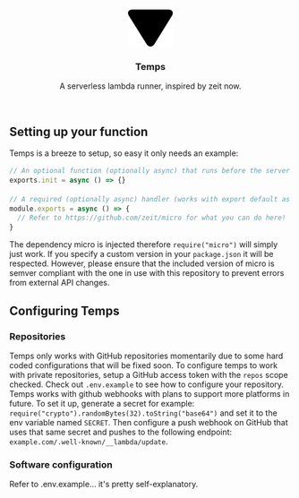 <br />
<p align="center">
  <a href="">
    <img src="assets/Temps.png" alt="Logo" width="80" height="66">
  </a>

  <h3 align="center">Temps</h3>

  <p align="center">
    A serverless lambda runner, inspired by zeit now.
  </p>
</p>

<br>

## Setting up your function

Temps is a breeze to setup, so easy it only needs an example:
```js
// An optional function (optionally async) that runs before the server listens is executed.
exports.init = async () => {}

// A required (optionally async) handler (works with export default as well).
module.exports = async () => {
  // Refer to https://github.com/zeit/micro for what you can do here!
}
```

The dependency micro is injected therefore `require("micro")` will simply just work.
If you specify a custom version in your `package.json` it will be respected. However, please ensure that the included version of micro is semver compliant with the one in use with this repository to prevent errors from external API changes.

## Configuring Temps

### Repositories
Temps only works with GitHub repositories momentarily due to some hard coded configurations that will be fixed soon.
To configure temps to work with private repositories, setup a GitHub access token with the `repos` scope checked.
Check out `.env.example` to see how to configure your repository.
Temps works with github webhooks with plans to support more platforms in future.
To set it up, generate a secret for example: `require("crypto").randomBytes(32).toString("base64")` and set it to the env variable named `SECRET`.
Then configure a push webhook on GitHub that uses that same secret and pushes to the following endpoint: `example.com/.well-known/__lambda/update`.

### Software configuration
Refer to .env.example... it's pretty self-explanatory.
